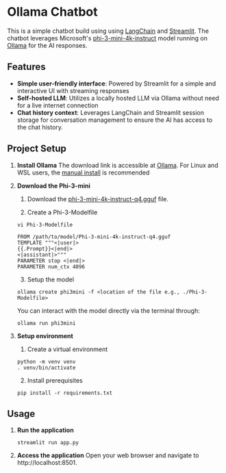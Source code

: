 # Ollama Chatbot

This is a simple chatbot build using using [LangChain](https://github.com/langchain-ai/langchain) and [Streamlit](https://streamlit.io/). The chatbot leverages Microsoft's [phi-3-mini-4k-instruct](https://huggingface.co/microsoft/Phi-3-mini-4k-instruct) model running on [Ollama](https://ollama.com/) for the AI responses.

## Features
- **Simple user-friendly interface**: Powered by Streamlit for a simple and interactive UI with streaming responses
- **Self-hosted LLM**: Utilizes a locally hosted LLM via Ollama without need for a live internet connection
- **Chat history context**: Leverages LangChain and Streamlit session storage for conversation management to ensure the AI has access to the chat history.

## Project Setup
1. **Install Ollama**
  The download link is accessible at [Ollama](https://ollama.com/). For Linux and WSL users, the [manual install](https://github.com/ollama/ollama/blob/main/docs/linux.md) is recommended
2. **Download the Phi-3-mini**
    1. Download the [phi-3-mini-4k-instruct-q4.gguf](https://huggingface.co/microsoft/Phi-3-mini-4k-instruct-gguf/blob/main/Phi-3-mini-4k-instruct-q4.gguf) file.

    2. Create a Phi-3-Modelfile
      ```
      vi Phi-3-Modelfile
      ```
      ```
      FROM /path/to/model/Phi-3-mini-4k-instruct-q4.gguf
      TEMPLATE """<|user|>
      {{.Prompt}}<|end|>
      <|assistant|>"""
      PARAMETER stop <|end|>
      PARAMETER num_ctx 4096
      ```
      
    3. Setup the model
     ```
     ollama create phi3mini -f <location of the file e.g., ./Phi-3-Modelfile>
     ```
     You can interact with the model directly via the terminal through:
     ```
     ollama run phi3mini
     ```
3. **Setup environment**
    1. Create a virtual environment
    ```
    python -m venv venv
    . venv/bin/activate
    ```
   
    2. Install prerequisites
    ```
    pip install -r requirements.txt
    ```

## Usage
1. **Run the application**
   ```
   streamlit run app.py
   ```
2. **Access the application**
   Open your web browser and navigate to http://localhost:8501.
